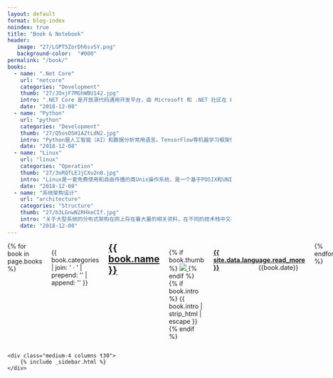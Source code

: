```yaml
---
layout: default
format: blog-index
noindex: true
title: "Book & Notebook"
header:
   image: "27/LGPT5ZorDh6svSY.png"
   background-color:  "#000"
permalink: "/book/"
books:
  - name: ".Net Core"
    url: "netcore"
    categories: "Development"
    thumb: "27/JOxjF7MGhWBU142.jpg"
    intro: ".NET Core 是开放源代码通用开发平台，由 Microsoft 和 .NET 社区在 GitHub 上共同维护。 它跨平台（支持 Windows、macOS 和 Linux），并且可用于生成设备、云和 IoT 应用程序。"
    date: "2018-12-08"
  - name: "Python"
    url: "python"
    categories: "Development"
    thumb: "27/Q5osOSH1AZtLdN2.jpg"
    intro: "Python是人工智能（AI）和数据分析常用语言。TensorFlow等机器学习框架使用Python开发， Python还含有优质的文档、丰富的AI库、机器学习库、自然语言和文本处理库。尤其是Python中的机器学习，实现了人工智能领域中大量的需求。"
    date: "2018-12-08"
  - name: "Linux"
    url: "linux"
    categories: "Operation"
    thumb: "27/3oRQfLEJjCXu2n8.jpg"
    intro: "Linux是一套免费使用和自由传播的类Unix操作系统，是一个基于POSIX和UNIX的多用户、多任务、支持多线程和多CPU的操作系统。Linux能运行主要的UNIX工具软件、应用程序和网络协议。它支持32位和64位硬件。Linux继承了Unix以网络为核心的设计思想，是一个性能稳定的多用户网络操作系统。"
    date: "2018-12-08"
  - name: "系统架构设计"
    url: "architecture"
    categories: "Structure"
    thumb: "27/b3LGnwN2RHkeCIf.jpg"
    intro: "关于大型系统的分布式架构在网上存在着大量的相关资料，在不同的技术栈中又存在这些许的差异，但究其根本整体的思路是大同小异的。我们就此以.net平台为例，对分布式架构的演化过程做一个简单的梳理。"
    date: "2018-12-08"
---
```


<div class="row">
	<div class="medium-8 columns t30">
      {% for book in page.books %}
      <div class="row">
         <div class="small-12 columns b60">
            <p class="subheadline">
               {{ book.categories | join: ' &middot; ' | prepend: '<span class="subheader">' | append: '</span>' }}
            </p>
            <h2 style="margin-top:0">
               <a href="https://ccstudio.org/{{ book.url }}" target="_blank">
                  {{ book.name }}
               </a>
            </h2>
            <p>
               {% if book.thumb %}
               <a href="https://ccstudio.org/{{ book.url }}" title="{{ book.name | escape_once }}"  target="_blank">
                  <img src="{{ site.urlimg }}{{ book.thumb }}" class="alignleft"/>
               </a>
               {% endif %}
               {% if book.intro %}
                  {{ book.intro | strip_html | escape }}
               {% endif %}
            </p>
            <p>
               <a href="https://ccstudio.org/{{ book.url }}" title="{{ site.data.language.read }} {{ book.name | escape_once }}"  target="_blank">
                  <strong>{{ site.data.language.read_more }}</strong>
               </a>
               <span style="float:right;margin-right:15px;">{{book.date}}</span>
            </p>
         </div>
      </div>
      {% endfor %}
	</div>

	<div class="medium-4 columns t30">
		{% include _sidebar.html %}
	</div>
</div>